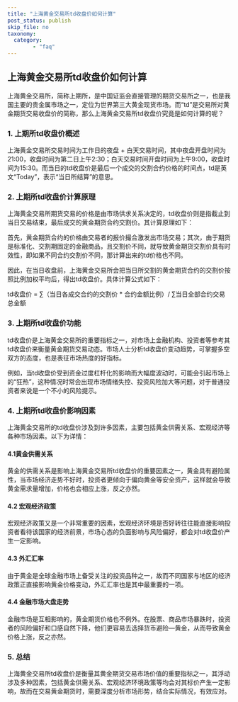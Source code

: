 ```yaml
---
title: "上海黄金交易所td收盘价如何计算"
post_status: publish
skip_file: no
taxonomy:
  category:
        - "faq"
---
```


## 上海黄金交易所td收盘价如何计算

上海黄金交易所，简称上期所，是中国证监会直接管理的期货交易所之一，也是我国主要的贵金属市场之一，定位为世界第三大黄金现货市场。而“td”是交易所对黄金期货交易收盘价的简称，那么上海黄金交易所td收盘价究竟是如何计算的呢？

### 1\. 上期所td收盘价概述

上海黄金交易所交易时间为工作日的夜盘 + 白天交易时间，其中夜盘开盘时间为21:00，收盘时间为第二日上午2:30；白天交易时间开盘时间为上午9:00，收盘时间为15:30。而当日的td收盘价是最后一个成交的交割合约价格的时间点，td是英文“Today”，表示“当日所结算”的意思。

### 2\. 上期所td收盘价计算原理

上海黄金交易所期货交易的价格是由市场供求关系决定的，td收盘价则是指截止到当日交易结束，最后成交的黄金期货合约交割价。其计算原理如下：

首先，黄金期货合约的价格由交易者的报价撮合激发出市场交易；其次，由于期货是标准化、交割期固定的金融商品，且交割价不同，就导致黄金期货交割价具有时效性，即如果不同合约交割价不同，那计算出来的td价格也不同。

因此，在当日收盘前，上海黄金交易所会把当日所交割的黄金期货合约的交割价按照比例加权平均后，得出td收盘价。具体计算公式如下：

td收盘价 = ∑（当日各成交合约的交割价 \* 合约金额比例）/ ∑当日全部合约交易总金额

### 3\. 上期所td收盘价功能

td收盘价是上海黄金交易所的重要指标之一，对市场上金融机构、投资者等参考其td收盘价来衡量黄金期货交易动态。市场人士分析td收盘价变动趋势，可掌握多空双方的态度，也是表征市场热度的好指标。

例如，当td收盘价受到资金过度杠杆化的影响而大幅度波动时，可能会引起市场上的“狂热”，这种情况时常会出现市场情绪失控、投资风险加大等问题，对于普通投资者来说是一个不小的风险提示。

### 4\. 上期所td收盘价影响因素

上海黄金交易所的td收盘价涉及到许多因素，主要包括黄金供需关系、宏观经济等各种市场因素。以下为详情：

#### 4.1黄金供需关系

黄金的供需关系是影响上海黄金交易所td收盘价的重要因素之一，黄金具有避险属性，当市场经济走势不好时，投资者更倾向于偏向黄金等安全资产，这样就会导致黄金需求量增加，价格也会相应上涨，反之亦然。

#### 4.2 宏观经济政策

宏观经济政策又是一个非常重要的因素，宏观经济环境是否好转往往能直接影响投资者看待该国家的经济前景，市场心态的负面影响与风险偏好，都会对td收盘价产生一定影响。

#### 4.3 外汇汇率

由于黄金是全球金融市场上备受关注的投资品种之一，故而不同国家与地区的经济政策正直接影响黄金价格变动，外汇汇率也是其中最重要的一项。

#### 4.4 金融市场大盘走势

金融市场是互相影响的，黄金期货价格也不例外。在股票、商品市场暴跌时，投资者的风险偏好和口感自然下降，他们更容易去选择货币避险—黄金，从而导致黄金价格上涨，反之亦然。

### 5\. 总结

上海黄金交易所td收盘价是衡量其黄金期货交易市场价值的重要指标之一，其浮动涉及多种因素，包括黄金供需关系、宏观经济环境政策等均会对其标价产生一定影响，故而在交易黄金期货时，需要深度分析市场形势，结合实际情况，有效应对。
